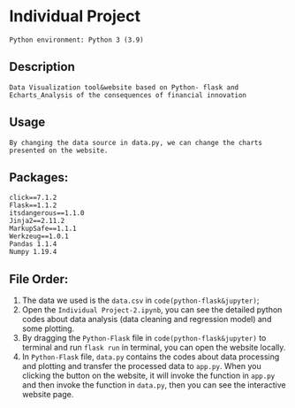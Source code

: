 # Individual Project
    
    Python environment: Python 3 (3.9)
    
## Description
    
    Data Visualization tool&website based on Python- flask and Echarts_Analysis of the consequences of financial innovation

## Usage
    
    By changing the data source in data.py, we can change the charts presented on the website.

## Packages:
    
    click==7.1.2
    Flask==1.1.2
    itsdangerous==1.1.0
    Jinja2==2.11.2
    MarkupSafe==1.1.1
    Werkzeug==1.0.1
    Pandas 1.1.4
    Numpy 1.19.4
    
## File Order:
    
1. The data we used is the `data.csv` in `code(python-flask&jupyter)`;
2. Open the `Individual Project-2.ipynb`, you can see the detailed python codes about data analysis (data cleaning and regression model) and some plotting.
3. By dragging the `Python-Flask` file in `code(python-flask&jupyter)` to terminal and run `flask run` in terminal, you can open the website locally.
4. In `Python-Flask` file, `data.py` contains the codes about data processing and plotting and transfer the processed data to `app.py`. 
When you clicking the button on the website, it will invoke the function in `app.py` and then invoke the function in `data.py`, then you can see the interactive website page.
